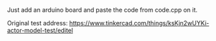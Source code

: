 
Just add an arduino board and paste the code from code.cpp on it.

Original test address:
https://www.tinkercad.com/things/ksKjn2wUYKi-actor-model-test/editel

